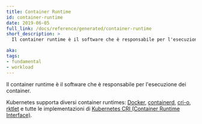 ```yaml
---
title: Container Runtime
id: container-runtime
date: 2019-06-05
full_link: /docs/reference/generated/container-runtime
short_description: >
  Il container runtime è il software che è responsabile per l'esecuzione dei container.

aka:
tags:
- fundamental
- workload
---
```

 Il container runtime è il software che è responsabile per l'esecuzione dei container.

<!--more-->

Kubernetes supporta diversi container runtimes: [Docker](http://www.docker.com),
[containerd](https://containerd.io), [cri-o](https://cri-o.io/),
[rktlet](https://github.com/kubernetes-incubator/rktlet) e tutte le implementazioni di
[Kubernetes CRI (Container Runtime Interface)](https://github.com/kubernetes/community/blob/master/contributors/devel/sig-node/container-runtime-interface.md).
